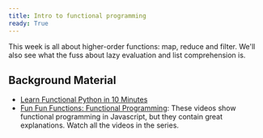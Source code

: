 ```yaml
---
title: Intro to functional programming
ready: True
---
```


This week is all about higher-order functions: map, reduce and filter.
We'll also see what the fuss about lazy evaluation and list comprehension is.

## Background Material
- [Learn Functional Python in 10 Minutes](https://hackernoon.com/learn-functional-python-in-10-minutes-to-2d1651dece6f)
- [Fun Fun Functions: Functional Programming](https://www.youtube.com/watch?v=BMUiFMZr7vk): These videos show functional programming in Javascript, but they contain great explanations. Watch all the videos in the series.
